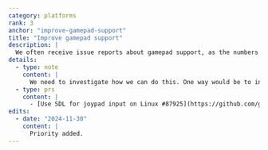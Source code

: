 ```yaml
---
category: platforms
rank: 3
anchor: "improve-gamepad-support"
title: "Improve gamepad support"
description: |
  We often receive issue reports about gamepad support, as the numbers of gamepads never cease to increase. As we wish to support as many input devices as possible, we want to work towards better support.
details:
  - type: note
    content: |
      We need to investigate how we can do this. One way would be to incorporate more code from SDL, or to integrate SDL_input directly in the engine.
  - type: prs
    content: |
      - [Use SDL for joypad input on Linux #87925](https://github.com/godotengine/godot/pull/87925)
edits:
  - date: "2024-11-30"
    content: |
      Priority added.
---
```

